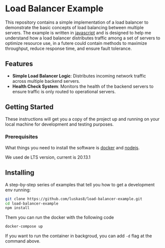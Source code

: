 # Load Balancer Example

This repository contains a simple implementation of a load balancer to demonstrate the basic concepts of load balancing between multiple servers. The example is written in [javascript](https://developer.mozilla.org/pt-BR/docs/Web/JavaScript) and is designed to help me understand how a load balancer distributes traffic among a set of servers to optimize resource use, in a futere could contain methods to maximize throughput, reduce response time, and ensure fault tolerance.

## Features

- **Simple Load Balancer Logic**: Distributes incoming network traffic across multiple backend servers.
- **Health Check System**: Monitors the health of the backend servers to ensure traffic is only routed to operational servers.

## Getting Started

These instructions will get you a copy of the project up and running on your local machine for development and testing purposes. 

### Prerequisites

What things you need to install the software is [docker](https://www.docker.com) and [nodejs](https://nodejs.org).

We used de LTS version, current is 20.13.1

## Installing

A step-by-step series of examples that tell you how to get a development env running:

```bash
git clone https://github.com/luskas8/load-balancer-example.git
cd load-balancer-example
npm install
```

Them you can run the docker with the following code

```bash
docker-compose up
```

If you want to run the container in backgroud, you can add `-d` flag at the command above.